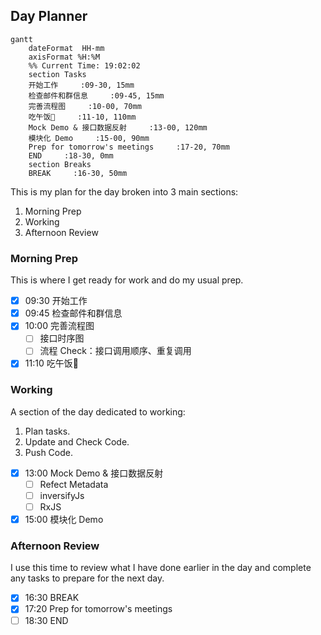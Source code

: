 ## Day Planner
```mermaid
gantt
    dateFormat  HH-mm
    axisFormat %H:%M
    %% Current Time: 19:02:02
    section Tasks
    开始工作     :09-30, 15mm
    检查邮件和群信息     :09-45, 15mm
    完善流程图     :10-00, 70mm
    吃午饭🥣     :11-10, 110mm
    Mock Demo & 接口数据反射     :13-00, 120mm
    模块化 Demo     :15-00, 90mm
    Prep for tomorrow's meetings     :17-20, 70mm
    END     :18-30, 0mm
    section Breaks
    BREAK     :16-30, 50mm
```

This is my plan for the day broken into 3 main sections:
1. Morning Prep
2. Working
3. Afternoon Review

### Morning Prep

This is where I get ready for work and do my usual prep.

- [x] 09:30 开始工作
- [x] 09:45 检查邮件和群信息
- [x] 10:00 完善流程图
  - [ ] 接口时序图
  - [ ] 流程 Check：接口调用顺序、重复调用
- [x] 11:10 吃午饭🥣

### Working

A section of the day dedicated to working:

1. Plan tasks.
2. Update and Check Code.
3. Push Code.
   
- [x] 13:00 Mock Demo & 接口数据反射
  - [ ] Refect Metadata
  - [ ] inversifyJs
  - [ ] RxJS
- [x] 15:00 模块化 Demo

### Afternoon Review

I use this time to review what I have done earlier in the day and complete any tasks to prepare for the next day.

- [x] 16:30 BREAK
- [x] 17:20 Prep for tomorrow's meetings
- [ ] 18:30 END